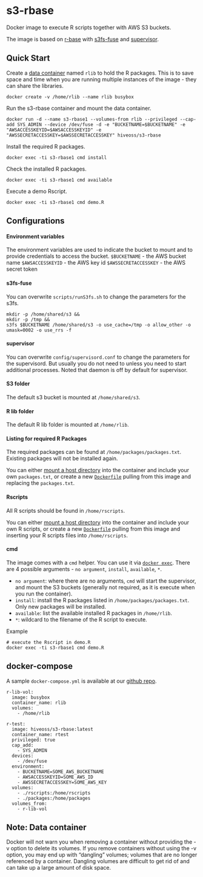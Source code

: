 # s3-rbase
Docker image to execute R scripts together with AWS S3 buckets. 

The image is based on [r-base](https://hub.docker.com/_/r-base/) with [s3fs-fuse](https://github.com/s3fs-fuse/s3fs-fuse) and [supervisor](http://supervisord.org).

## Quick Start

Create a [data container](https://docs.docker.com/userguide/dockervolumes/) named `rlib` to hold the R packages. This is to save space and time when you are running multiple instances of the image - they can share the libraries.
```
docker create -v /home/rlib --name rlib busybox
```

Run the s3-rbase container and mount the data container.
```
docker run -d --name s3-rbase1 --volumes-from rlib --privileged --cap-add SYS_ADMIN --device /dev/fuse -d -e "BUCKETNAME=$BUCKETNAME" -e "AWSACCESSKEYID=$AWSACCESSKEYID" -e "AWSSECRETACCESSKEY=$AWSSECRETACCESSKEY" hiveoss/s3-rbase
```

Install the required R packages.
```
docker exec -ti s3-rbase1 cmd install
```

Check the installed R packages.
```
docker exec -ti s3-rbase1 cmd available
```

Execute a demo Rscript.
```
docker exec -ti s3-rbase1 cmd demo.R
```

## Configurations

#### Environment variables
The environment variables are used to indicate the bucket to mount and to provide credentials to access the bucket.
`$BUCKETNAME` - the AWS bucket name
`$AWSACCESSKEYID` - the AWS key id
`$AWSSECRETACCESSKEY` - the AWS secret token

#### s3fs-fuse
You can overwrite `scripts/runS3fs.sh` to change the parameters for the s3fs.
```
mkdir -p /home/shared/s3 && 
mkdir -p /tmp && 
s3fs $BUCKETNAME /home/shared/s3 -o use_cache=/tmp -o allow_other -o umask=0002 -o use_rrs -f
``` 

#### supervisor
You can overwrite `config/supervisord.conf` to change the parameters for the supervisord. But usually you do not need to unless you need to start additional processes. Noted that daemon is off by default for supervisor.

#### S3 folder
The default s3 bucket is mounted at `/home/shared/s3`.

#### R lib folder
The default R lib folder is mounted at `/home/rlib`.

#### Listing for required R Packages
The required packages can be found at `/home/packages/packages.txt`. Existing packages will not be installed again.

You can either [mount a host directory](https://docs.docker.com/userguide/dockervolumes/#mount-a-host-directory-as-a-data-volume) into the container and include your own `packages.txt`, or create a new [`Dockerfile`](https://docs.docker.com/reference/builder/) pulling from this image and replacing the `packages.txt`.

#### Rscripts
All R scripts should be found in `/home/rscripts`. 

You can either [mount a host directory](https://docs.docker.com/userguide/dockervolumes/#mount-a-host-directory-as-a-data-volume) into the container and include your own R scripts, or create a new [`Dockerfile`](https://docs.docker.com/reference/builder/) pulling from this image and inserting your R scripts files into `/home/rscripts`.

#### cmd
The image comes with a `cmd` helper. You can use it via [`docker exec`](https://docs.docker.com/reference/commandline/exec/). There are 4 possible arguments - `no argument`, `install`, `available`, `*`.

- `no argument`: where there are no arguments, `cmd` will start the supervisor, and mount the S3 buckets (generally not required, as it is execute when you run the container).
- `install`: install the R packages listed in `/home/packages/packages.txt`. Only new packages will be installed.
- `available`: list the available installed R packages in `/home/rlib`.
- `*`: wildcard to the filename of the R script to execute.

Example
```
# execute the Rscript in demo.R
docker exec -ti s3-rbase1 cmd demo.R
```

## docker-compose
A sample `docker-compose.yml` is available at our [github repo](https://github.com/HiveOSS-Dockers/s3-rbase).

```
r-lib-vol:
  image: busybox
  container_name: rlib
  volumes:
    - /home/rlib 

r-test:
  image: hiveoss/s3-rbase:latest
  container_name: rtest
  privileged: true
  cap_add:
    - SYS_ADMIN
  devices:
    - /dev/fuse
  environment:
    - BUCKETNAME=SOME_AWS_BUCKETNAME
    - AWSACCESSKEYID=SOME_AWS_ID
    - AWSSECRETACCESSKEY=SOME_AWS_KEY
  volumes:
    - ./rscripts:/home/rscripts
    - ./packages:/home/packages
  volumes_from:
    - r-lib-vol
```

## Note: Data container
Docker will not warn you when removing a container without providing the -v option to delete its volumes. If you remove containers without using the -v option, you may end up with “dangling” volumes; volumes that are no longer referenced by a container. Dangling volumes are difficult to get rid of and can take up a large amount of disk space. 
